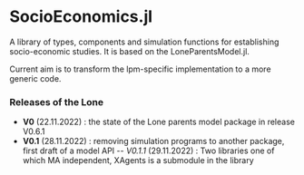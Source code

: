 # SocioEconomics.jl 

A library of types, components and simulation functions for establishing socio-economic studies. It is based on the LoneParentsModel.jl. 

Current aim is to transform the lpm-specific implementation to a more generic code. 

### Releases of the Lone 
- **V0**     (22.11.2022) : the state of the Lone parents model package in release V0.6.1
- **V0.1**  (28.11.2022) : removing simulation programs to another package, first draft of a model API 
-- *V0.1.1* (29.11.2022) : Two libraries one of which MA independent, XAgents is a submodule in the library   
